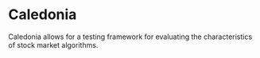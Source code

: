 # Caledonia
Caledonia allows for a testing framework for evaluating the characteristics of stock market algorithms.
